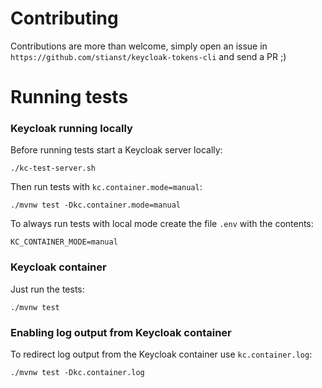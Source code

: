 # Contributing

Contributions are more than welcome, simply open an issue in `https://github.com/stianst/keycloak-tokens-cli` and
send a PR ;)

# Running tests

### Keycloak running locally

Before running tests start a Keycloak server locally:

```
./kc-test-server.sh
```

Then run tests with `kc.container.mode=manual`:

```
./mvnw test -Dkc.container.mode=manual
```

To always run tests with local mode create the file `.env` with the contents:

```
KC_CONTAINER_MODE=manual
```

### Keycloak container

Just run the tests:

```
./mvnw test
```

### Enabling log output from Keycloak container

To redirect log output from the Keycloak container use `kc.container.log`:

```
./mvnw test -Dkc.container.log
```